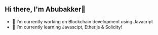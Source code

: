 ## Hi there, I'm Abubakker👋

- 🔭 I’m currently working on Blockchain development using Javacript
- 🌱 I’m currently learning Javascipt, Ether.js & Solidity!
